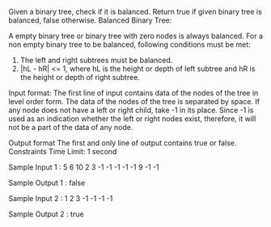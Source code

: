 Given a binary tree, check if it is balanced. Return true if given binary tree is balanced, false otherwise.
Balanced Binary Tree:

A empty binary tree or binary tree with zero nodes is always balanced. For a non empty binary tree to be balanced, following conditions must be met:
1. The left and right subtrees must be balanced.
2. |hL - hR| <= 1, where hL is the height or depth of left subtree and hR is the height or depth of right subtree.    

Input format:
The first line of input contains data of the nodes of the tree in level order form. The data of the nodes of the tree is separated by space. If any node does not have a left or right child, take -1 in its place. Since -1 is used as an indication whether the left or right nodes exist, therefore, it will not be a part of the data of any node.

Output format
The first and only line of output contains true or false.
Constraints
Time Limit: 1 second

Sample Input 1 :
5 6 10 2 3 -1 -1 -1 -1 -1 9 -1 -1

Sample Output 1 :
false

Sample Input 2 :
1 2 3 -1 -1 -1 -1

Sample Output 2 :
true
